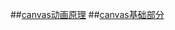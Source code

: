 ##[canvas动画原理](http://www.jianshu.com/p/f0b9e98c1ba6)
##[canvas基础部分](http://www.jianshu.com/p/1c5eb304661e)
